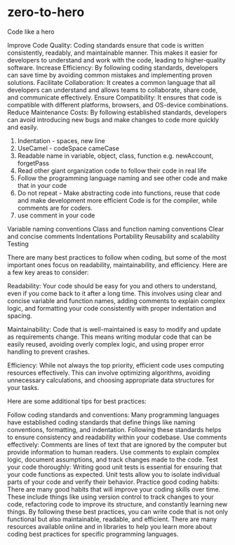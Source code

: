 # zero-to-hero
Code like a hero

 Improve Code Quality: Coding standards ensure that code is written consistently, readably, and maintainable manner. This makes it easier for developers to understand and work with the code, leading to higher-quality software.
 Increase Efficiency: By following coding standards, developers can save time by avoiding common mistakes and implementing proven solutions.
 Facilitate Collaboration: It creates a common language that all developers can understand and allows teams to collaborate, share code, and communicate effectively.
 Ensure Compatibility: It ensures that code is compatible with different platforms, browsers, and OS-device combinations.
 Reduce Maintenance Costs: By following established standards, developers can avoid introducing new bugs and make changes to code more quickly and easily.

1. Indentation - spaces, new line
2. UseCamel - codeSpace cameCase 
3. Readable name in variable, object, class, function e.g. newAccount, forgetPass
4. Read other giant organization code to follow their code in real life
5. Follow the programming language naming and see other code and make that in your code
6. Do not repeat - Make abstracting code into functions, reuse that code and make development more efficient
Code is for the compiler, while comments are for coders.
7. use comment in your code

Variable naming conventions
Class and function naming conventions
Clear and concise comments
Indentations
Portability
Reusability and scalability
Testing

There are many best practices to follow when coding, but some of the most important ones focus on readability, maintainability, and efficiency. Here are a few key areas to consider:

Readability:  Your code should be easy for you and others to understand, even if you come back to it after a long time. This involves using clear and concise variable and function names, adding comments to explain complex logic, and formatting your code consistently with proper indentation and spacing.

Maintainability:  Code that is well-maintained is easy to modify and update as requirements change. This means writing modular code that can be easily reused, avoiding overly complex logic, and using proper error handling to prevent crashes.

Efficiency: While not always the top priority, efficient code uses computing resources effectively. This can involve optimizing algorithms, avoiding unnecessary calculations, and choosing appropriate data structures for your tasks.

Here are some additional tips for best practices:

Follow coding standards and conventions: Many programming languages have established coding standards that define things like naming conventions, formatting, and indentation. Following these standards helps to ensure consistency and readability within your codebase.
Use comments effectively: Comments are lines of text that are ignored by the computer but provide information to human readers. Use comments to explain complex logic, document assumptions, and track changes made to the code.
Test your code thoroughly: Writing good unit tests is essential for ensuring that your code functions as expected. Unit tests allow you to isolate individual parts of your code and verify their behavior.
Practice good coding habits: There are many good habits that will improve your coding skills over time. These include things like using version control to track changes to your code, refactoring code to improve its structure, and constantly learning new things.
By following these best practices, you can write code that is not only functional but also maintainable, readable, and efficient. There are many resources available online and in libraries to help you learn more about coding best practices for specific programming languages.


